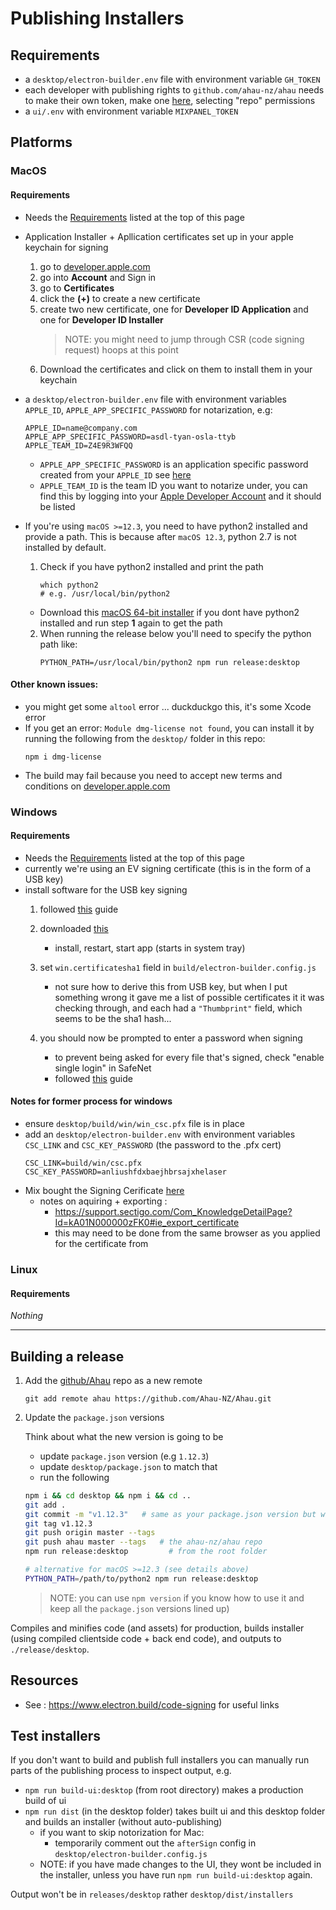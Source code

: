 # Publishing Installers

## Requirements

- a `desktop/electron-builder.env` file with environment variable `GH_TOKEN`
- each developer with publishing rights to `github.com/ahau-nz/ahau` needs to make their own token, make one [here](https://github.com/settings/tokens/new), selecting "repo" permissions
- a `ui/.env` with environment variable `MIXPANEL_TOKEN`

## Platforms

### MacOS

#### Requirements

- Needs the [Requirements](/desktop/installers.md#requirements) listed at the top of this page
- Application Installer + Apllication certificates set up in your apple keychain for signing
  1. go to [developer.apple.com](https://developer.apple.com)
  2. go into **Account** and Sign in
  3. go to **Certificates**
  4. click the **(+)** to create a new certificate
  5. create two new certificate, one for **Developer ID Application** and one for **Developer ID Installer**
      > NOTE: you might need to jump through CSR (code signing request) hoops at this point
  6. Download the certificates and click on them to install them in your keychain
- a `desktop/electron-builder.env` file with environment variables `APPLE_ID`, `APPLE_APP_SPECIFIC_PASSWORD` for notarization, e.g:

    ```
    APPLE_ID=name@company.com
    APPLE_APP_SPECIFIC_PASSWORD=asdl-tyan-osla-ttyb
    APPLE_TEAM_ID=Z4E9R3WFQQ
    ```
    - `APPLE_APP_SPECIFIC_PASSWORD` is an application specific password created from your `APPLE_ID` see [here](https://support.apple.com/en-nz/HT204397#:~:text=How%20to%20generate%20an%20app%2Dspecific%20password)
    - `APPLE_TEAM_ID` is the team ID you want to notarize under, you can find this by logging into your [Apple Developer Account](https://developer.apple.com/account/) and it should  be listed
  

- If you're using `macOS >=12.3`, you need to have python2 installed and provide a path. This is because after `macOS 12.3`, python 2.7 is not installed by default.
  1. Check if you have python2 installed and print the path
      ```
      which python2
      # e.g. /usr/local/bin/python2
      ```
    - Download this [macOS 64-bit installer](https://www.python.org/ftp/python/2.7.18/python-2.7.18-macosx10.9.pkg)  if you dont have python2 installed and run step **1** again to get the path
  2. When running the release below you'll need to specify the python path like:
      ```
      PYTHON_PATH=/usr/local/bin/python2 npm run release:desktop
      ```

#### Other known issues:
- you might get some `altool` error ... duckduckgo this, it's some Xcode error
- If you get an error: `Module dmg-license not found`, you can install it by running the following from the `desktop/` folder in this repo:
  ```
  npm i dmg-license
  ```
- The build may fail because you need to accept new terms and conditions on [developer.apple.com](https://developer.apple.com)

### Windows

#### Requirements

- Needs the [Requirements](/desktop/installers.md#requirements) listed at the top of this page
- currently we're using an EV signing certificate (this is in the form of a USB key)
- install software for the USB key signing
    1. followed [this](https://sectigo.com/knowledge-base/detail/SafeNet-Download-for-Certificates-using-an-eToken-Smartcard/kA03l000000o6kL) guide
    2. downloaded [this](https://comodoca.my.salesforce.com/sfc/dist/version/download/?oid=00D1N000002Ljih&ids=0683l00000PzlJ9&d=%2Fa%2F3l000000dZF7%2FNq45bYpIQUcGqviLxxUDq.KusYS5Enj8K_BDIISyGyc&asPdf=false)
        - install, restart, start app (starts in system tray)

    3. set `win.certificatesha1` field in `build/electron-builder.config.js`
        - not sure how to derive this from USB key, but when I put something wrong it gave me a list of possible certificates it it was checking through, and each had a `"Thumbprint"` field, which seems to be the sha1 hash...
    4. you should now be prompted to enter a password when signing
        - to prevent being asked for every file that's signed, check "enable single login" in SafeNet
        - followed [this](https://stackoverflow.com/questions/17927895/automate-extended-validation-ev-code-signing) guide


#### Notes for former process for windows
- ensure `desktop/build/win/win_csc.pfx` file is in place
- add an `desktop/electron-builder.env` with environment variables `CSC_LINK` and `CSC_KEY_PASSWORD` (the password to the .pfx cert)
    ```
    CSC_LINK=build/win/csc.pfx
    CSC_KEY_PASSWORD=anliushfdxbaejhbrsajxhelaser
    ```
- Mix bought the Signing Cerificate [here](https://docs.microsoft.com/en-us/windows-hardware/drivers/dashboard/get-a-code-signing-certificate?redirectedfrom=MSDN)
    - notes on aquiring + exporting :
        - https://support.sectigo.com/Com_KnowledgeDetailPage?Id=kA01N000000zFK0#ie_export_certificate
        - this may need to be done from the same browser as you applied for the certificate from

### Linux

#### Requirements

_Nothing_

---

## Building a release

1. Add the [github/Ahau](https://github.com/Ahau-NZ/Ahau.git) repo as a new remote
    ```
    git add remote ahau https://github.com/Ahau-NZ/Ahau.git
    ```
2. Update the `package.json` versions

    Think about what the new version is going to be
    - update `package.json` version (e.g `1.12.3`)
    - update `desktop/package.json` to match that
    - run the following

    ```bash
    npm i && cd desktop && npm i && cd ..
    git add .
    git commit -m "v1.12.3"   # same as your package.json version but with a v in front
    git tag v1.12.3
    git push origin master --tags
    git push ahau master --tags   # the ahau-nz/ahau repo
    npm run release:desktop         # from the root folder

    # alternative for macOS >=12.3 (see details above)
    PYTHON_PATH=/path/to/python2 npm run release:desktop
    ```

    > NOTE: you can use `npm version` if you know how to use it and keep all the `package.json` versions lined up)

Compiles and minifies code (and assets) for production, builds installer (using compiled clientside code + back end code), and outputs to `./release/desktop`.

## Resources

- See : https://www.electron.build/code-signing for useful links

## Test installers

If you don't want to build and publish full installers you can manually run parts of the publishing process to inspect output, e.g.

- `npm run build-ui:desktop` (from root directory) makes a production build of ui
- `npm run dist` (in the desktop folder) takes built ui and this desktop folder and builds an installer (without auto-publishing)
  - if you want to skip notorization for Mac:
    - temporarily comment out the `afterSign` config in `desktop/electron-builder.config.js`
  - NOTE: if you have made changes to the UI, they wont be included in the installer, unless you have run `npm run build-ui:desktop` again.

Output won't be in `releases/desktop` rather `desktop/dist/installers`
